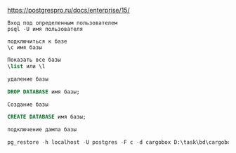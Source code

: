 https://postgrespro.ru/docs/enterprise/15/


```
Вход под определенным пользователем
psql -U имя пользователя
```
```
подключиться к базе
\c имя базы
```
```sql
Показать все базы
\list или \l
```
```sql
удаление базы

DROP DATABASE имя базы;
```
```sql
Создание базы

CREATE DATABASE имя базы;
```
```sql
подключение дампа базы

pg_restore -h localhost -U postgres -F c -d cargobox D:\task\bd\cargobox.tar.gz
```
